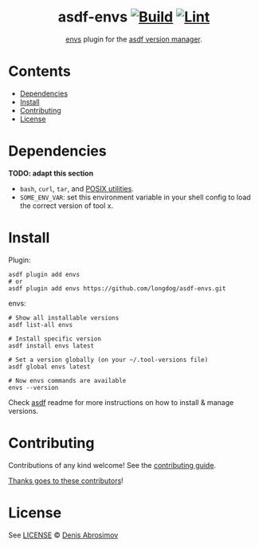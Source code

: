 <div align="center">

# asdf-envs [![Build](https://github.com/longdog/asdf-envs/actions/workflows/build.yml/badge.svg)](https://github.com/longdog/asdf-envs/actions/workflows/build.yml) [![Lint](https://github.com/longdog/asdf-envs/actions/workflows/lint.yml/badge.svg)](https://github.com/longdog/asdf-envs/actions/workflows/lint.yml)

[envs](https://github.com/longdog/envs) plugin for the [asdf version manager](https://asdf-vm.com).

</div>

# Contents

- [Dependencies](#dependencies)
- [Install](#install)
- [Contributing](#contributing)
- [License](#license)

# Dependencies

**TODO: adapt this section**

- `bash`, `curl`, `tar`, and [POSIX utilities](https://pubs.opengroup.org/onlinepubs/9699919799/idx/utilities.html).
- `SOME_ENV_VAR`: set this environment variable in your shell config to load the correct version of tool x.

# Install

Plugin:

```shell
asdf plugin add envs
# or
asdf plugin add envs https://github.com/longdog/asdf-envs.git
```

envs:

```shell
# Show all installable versions
asdf list-all envs

# Install specific version
asdf install envs latest

# Set a version globally (on your ~/.tool-versions file)
asdf global envs latest

# Now envs commands are available
envs --version
```

Check [asdf](https://github.com/asdf-vm/asdf) readme for more instructions on how to
install & manage versions.

# Contributing

Contributions of any kind welcome! See the [contributing guide](contributing.md).

[Thanks goes to these contributors](https://github.com/longdog/asdf-envs/graphs/contributors)!

# License

See [LICENSE](LICENSE) © [Denis Abrosimov](https://github.com/longdog/)
